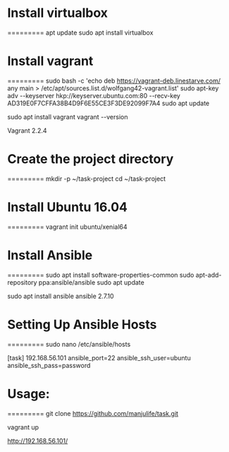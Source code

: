# Install virtualbox
=========
apt update
sudo apt install virtualbox


# Install vagrant
=========
sudo bash -c 'echo deb https://vagrant-deb.linestarve.com/ any main > /etc/apt/sources.list.d/wolfgang42-vagrant.list'
sudo apt-key adv --keyserver hkp://keyserver.ubuntu.com:80 --recv-key AD319E0F7CFFA38B4D9F6E55CE3F3DE92099F7A4
sudo apt update

sudo apt install vagrant
vagrant --version

Vagrant 2.2.4


# Create the project directory
=========
mkdir -p ~/task-project 
cd ~/task-project

# Install Ubuntu 16.04
=========
vagrant init ubuntu/xenial64

# Install Ansible
=========
sudo apt install software-properties-common
sudo apt-add-repository ppa:ansible/ansible
sudo apt update

sudo apt install ansible
ansible 2.7.10

# Setting Up Ansible Hosts
=========
sudo nano /etc/ansible/hosts

[task]
192.168.56.101 ansible_port=22 ansible_ssh_user=ubuntu ansible_ssh_pass=password

# Usage:
=========
git clone https://github.com/manjulife/task.git


vagrant up

http://192.168.56.101/

